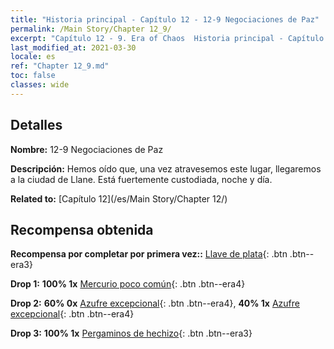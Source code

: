 ```yaml
---
title: "Historia principal - Capítulo 12 - 12-9 Negociaciones de Paz"
permalink: /Main Story/Chapter 12_9/
excerpt: "Capítulo 12 - 9. Era of Chaos  Historia principal - Capítulo 12_9. 12-9 Negociaciones de Paz"
last_modified_at: 2021-03-30
locale: es
ref: "Chapter 12_9.md"
toc: false
classes: wide
---
```


## Detalles

 **Nombre:** 12-9 Negociaciones de Paz

 **Descripción:** Hemos oído que, una vez atravesemos este lugar, llegaremos a la ciudad de Llane. Está fuertemente custodiada, noche y día.

 **Related to:** [Capítulo 12](/es/Main Story/Chapter 12/)

## Recompensa obtenida

 **Recompensa por completar por primera vez::** [Llave de plata](/es/Items/con_693/){: .btn .btn--era3}

 **Drop 1:** **100% 1x** [Mercurio poco común](/es/Items/mat_42/){: .btn .btn--era4}

 **Drop 2:** **60% 0x** [Azufre excepcional](/es/Items/mat_36/){: .btn .btn--era4}, **40% 1x** [Azufre excepcional](/es/Items/mat_36/){: .btn .btn--era4}

 **Drop 3:** **100% 1x** [Pergaminos de hechizo](/es/Items/con_694/){: .btn .btn--era3}

